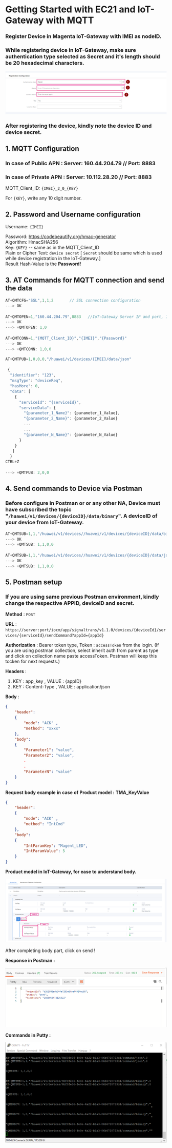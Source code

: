 # Getting Started with EC21 and IoT-Gateway with MQTT

### Register Device in Magenta IoT-Gateway with IMEI as nodeID. 

### While registering device in IoT-Gateway, make sure authentication type selected as Secret and it's length should be 20 hexadecimal characters.

![MQTT_secret](../images_new/Secret_MQTT.png)

###  After registering the device, kindly note the device ID and device secret.

## 1. MQTT Configuration

### In case of **Public APN** :  Server: 160.44.204.79 // Port: 8883  
### In case of **Private APN** : Server: 10.112.28.20 // Port: 8883

MQTT_Client_ID: `{IMEI}_2_0_{KEY}`  

For `{KEY}`, write any 10 digit number.

## 2. Password and Username configuration

Username: `{IMEI}`

Password:    <https://codebeautify.org/hmac-generator>  
             Algorithm: HmacSHA256  
             Key: `{KEY}` -- same as in the MQTT_Client_ID  
             Plain or Cipher Text: `device secret` [ `Secret` should be same which is used while device registration in the IoT-Gateway.]  
             Result Hash-Value is the **Password!**


## 3. AT Commands for MQTT connection and send the data
```javascript
AT+QMTCFG="SSL",1,1,2       // SSL connection configuration
---> OK

AT+QMTOPEN=1,"160.44.204.79",8883   //IoT-Gateway Server IP and port, IP and port can be changed in case of public or private APN
---> OK
---> +QMTOPEN: 1,0

AT+QMTCONN=1,"{MQTT_Client_ID}","{IMEI}","{Password}"
---> OK
---> +QMTCONN: 1,0,0
```
```javascript
AT+QMTPUB=1,0,0,0,"/huawei/v1/devices/{IMEI}/data/json"

 {
  "identifier": "123",
  "msgType": "deviceReq",
  "hasMore": 0,
  "data": [
    {
      "serviceId": "{serviceId}",
      "serviceData": {
        "{parameter_1_Name}": {parameter_1_Value},
        "{parameter_2_Name}": {parameter_2_Value}
        ...
        ...
        "{parameter_N_Name}": {parameter_N_Value}
      }
    }
   ]
  }
CTRL+Z

---> +QMTPUB: 2,0,0
```

## 4. Send commands to Device via Postman

### Before configure in Postman or or any other NA, Device must have subscribed the topic "`/huawei/v1/devices/{deviceID}/data/binary`". A deviceID of your device from IoT-Gateway.

```javascript
AT+QMTSUB=1,1,"/huawei/v1/devices//huawei/v1/devices/{deviceID}/data/binary",0
---> OK
---> +QMTSUB: 1,1,0,0

AT+QMTSUB=1,1,"/huawei/v1/devices//huawei/v1/devices/{deviceID}/data/json",0
---> OK
---> +QMTSUB: 1,1,0,0
```

## 5. Postman setup 

### If you are using same previous Postman environment, kindly change the respective APPID, deviceID and secret.

**Method** : `POST`

**URL** : `https://server:port/iocm/app/signaltrans/v1.1.0/devices/{deviceId}/services/{serviceId}/sendCommand?appId={appId}`  

**Authorization** : Bearer token type, Token : `accessToken` from the login. (If you are using postman collection, select inherit auth from parent as type and click on collection name paste accessToken. Postman will keep this tocken for next requests.)

**Headers** : 
1. KEY : app_key  , VALUE : {appID}
2. KEY : Content-Type ,  VALUE : application/json

**Body** :
```json
{
	"header":
	{
		"mode": "ACK" ,
		"method": "xxxx"
	},
	"body":
	{
		"Parameter1": "value",
        "Parameter2": "value",
        .
        .
        "ParameterN": "value"
	}
}
```

**Request** **body** **example** **in** **case** **of** **Product** **model** **:** **TMA_KeyValue**
```json
{
	"header":
	{
		"mode": "ACK" ,
		"method": "IntCmd"
	},
	"body":
	{
		"IntParamKey": "Magent_LED",
        "IntParamValue": 5     
	}
}
```
**Product model in IoT-Gateway, for ease to understand body.**

![MQTT_sp_model](../images_new/SP_model.png)

After completing body part, click on send ! 

**Response in Postman :**

![MQTT_Command_postman_response](../images_new/response_mqtt.png)

**Commands in Putty :**

![MQTT_Command_putty_response](../images_new/putty_mqtt_response.png)



 


